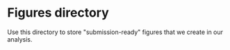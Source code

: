 # Figures directory

Use this directory to store "submission-ready" figures that we create in our analysis.
